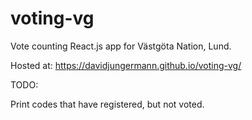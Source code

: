# voting-vg
Vote counting React.js app for Västgöta Nation, Lund. 

Hosted at: https://davidjungermann.github.io/voting-vg/

TODO: 

Print codes that have registered, but not voted. 
